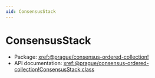 ```yaml
---
uid: ConsensusStack
---
```


# ConsensusStack

- Package: <xref:@prague/consensus-ordered-collection!>
- API documentation: <xref:@prague/consensus-ordered-collection!ConsensusStack:class>
